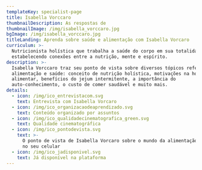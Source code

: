 ```yaml
---
templateKey: specialist-page
title: Isabella Vorccaro
thumbnailDescription: As respostas de
thumbnailImage: /img/isabella_vorccaro.jpg
bgImage: /img/isabella_vorccaro.jpg
titleLanding: Aprenda sobre saúde e alimentação com Isabella Vorcaro
curriculum: >-
  Nutricionista holística que trabalha a saúde do corpo em sua totalidade
  estabelecendo conexões entre a nutrição, mente e espírito.
description: >-
  Isabella Vorccaro traz seu ponto de vista sobre diversos tópicos referentes à
  alimentação e saúde: conceito de nutrição holística, motivações na hora de se
  alimentar, benefícios do jejum intermitente, a importância do
  auto-conhecimento, o custo de comer saudável e muito mais.
details:
  - icon: /img/ico_entrevistacom.svg
    text: Entrevista com Isabella Vorcaro
  - icon: /img/ico_organizacaodeaprendizado.svg
    text: Conteúdo organizado por assuntos
  - icon: /img/ico_qualidadecinematografica_green.svg
    text: Qualidade cinematográfica
  - icon: /img/ico_pontodevista.svg
    text: >-
      O ponto de vista de Isabella Vorcaro sobre o mundo da alimentação direto
      no seu celular
  - icon: /img/ico_jadisponivel.svg
    text: Já disponível na plataforma
---
```


